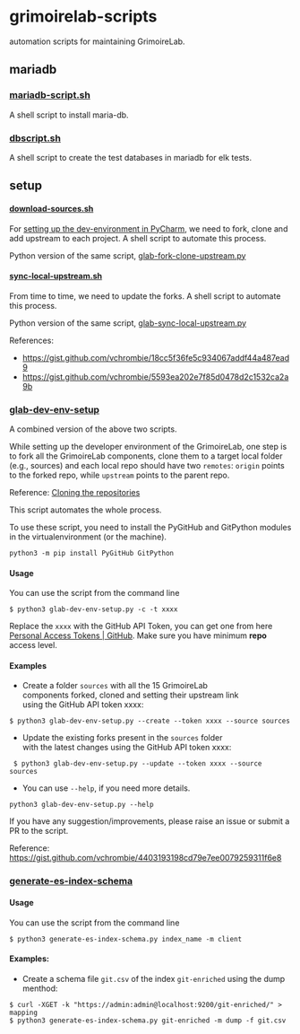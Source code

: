 # grimoirelab-scripts

automation scripts for maintaining GrimoireLab.

## mariadb

### [mariadb-script.sh](mariadb-script.sh)

A shell script to install maria-db.

### [dbscript.sh](dbscript.sh)

A shell script to create the test databases in mariadb for elk tests.

## setup

#### [download-sources.sh](download-sources.sh)

For [setting up the dev-environment in PyCharm](https://github.com/chaoss/grimoirelab-sirmordred#setting-up-a-pycharm-dev-environment), we need to fork, clone and add upstream to each project. A shell script to automate this process.

Python version of the same script, [glab-fork-clone-upstream.py](glab-fork-clone-upstream.py)

#### [sync-local-upstream.sh](sync-local-upstream.sh)

From time to time, we need to update the forks. A shell script to automate this process.

Python version of the same script, [glab-sync-local-upstream.py](glab-sync-local-upstream.py)

References:
- https://gist.github.com/vchrombie/18cc5f36fe5c934067addf44a487ead9
- https://gist.github.com/vchrombie/5593ea202e7f85d0478d2c1532ca2a9b

### [glab-dev-env-setup](glab-dev-env-setup.py)

A combined version of the above two scripts.

While setting up the developer environment of the GrimoireLab, one step is to fork all the GrimoireLab components, 
clone them to a target local folder (e.g., sources) and each local repo should have two `remotes`: `origin` points 
to the forked repo, while `upstream` points to the parent repo.

Reference: [Cloning the repositories](https://github.com/chaoss/grimoirelab-sirmordred/blob/master/Getting-Started.md#cloning-the-repositories-)

This script automates the whole process.

To use these script, you need to install the PyGitHub and GitPython modules in the virtualenvironment (or the machine).
```
python3 -m pip install PyGitHub GitPython
```

#### Usage

You can use the script from the command line

```
$ python3 glab-dev-env-setup.py -c -t xxxx
```

Replace the `xxxx` with the GitHub API Token, you can get one from here [Personal Access Tokens | GitHub](https://github.com/settings/tokens/new). Make sure you have minimum **repo** access level.

#### Examples

* Create a folder `sources` with all the 15 GrimoireLab  
components forked, cloned and setting their upstream link  
using the GitHub API token xxxx: 
```
$ python3 glab-dev-env-setup.py --create --token xxxx --source sources
```
 
* Update the existing forks present in the `sources` folder  
with the latest changes using the GitHub API token xxxx: 
```
 $ python3 glab-dev-env-setup.py --update --token xxxx --source sources
```

* You can use `--help`, if you need more details.
```
python3 glab-dev-env-setup.py --help
```
If you have any suggestion/improvements, please raise an issue or submit a PR to the script.

Reference: https://gist.github.com/vchrombie/4403193198cd79e7ee0079259311f6e8


### [generate-es-index-schema](generate-es-index-schema.py)


#### Usage

You can use the script from the command line
```
$ python3 generate-es-index-schema.py index_name -m client
```

#### Examples:

* Create a schema file `git.csv` of the index `git-enriched` using the dump menthod:
```
$ curl -XGET -k "https://admin:admin@localhost:9200/git-enriched/" > mapping
$ python3 generate-es-index-schema.py git-enriched -m dump -f git.csv
```
